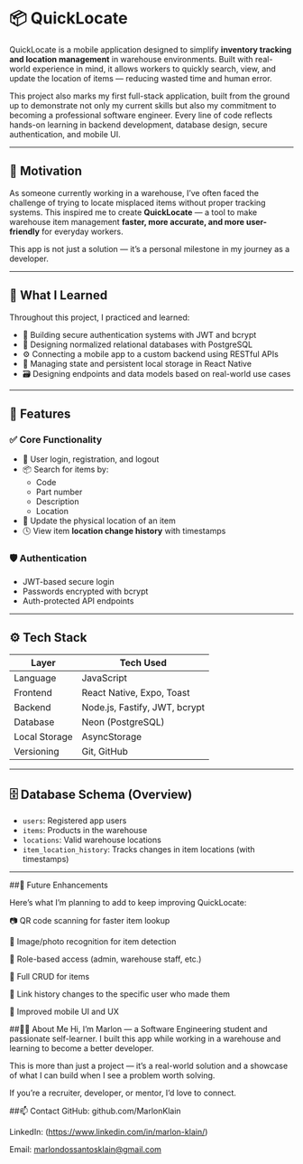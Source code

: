 # 📦 QuickLocate

QuickLocate is a mobile application designed to simplify **inventory tracking and location management** in warehouse environments. Built with real-world experience in mind, it allows workers to quickly search, view, and update the location of items — reducing wasted time and human error.

This project also marks my first full-stack application, built from the ground up to demonstrate not only my current skills but also my commitment to becoming a professional software engineer. Every line of code reflects hands-on learning in backend development, database design, secure authentication, and mobile UI.

---

## 🎯 Motivation

As someone currently working in a warehouse, I’ve often faced the challenge of trying to locate misplaced items without proper tracking systems. This inspired me to create **QuickLocate** — a tool to make warehouse item management **faster, more accurate, and more user-friendly** for everyday workers.

This app is not just a solution — it’s a personal milestone in my journey as a developer.

---

## 🧠 What I Learned

Throughout this project, I practiced and learned:

- 🔐 Building secure authentication systems with JWT and bcrypt
- 🧩 Designing normalized relational databases with PostgreSQL
- ⚙️ Connecting a mobile app to a custom backend using RESTful APIs
- 📱 Managing state and persistent local storage in React Native
- 🗃️ Designing endpoints and data models based on real-world use cases

---

## 🚀 Features

### ✅ Core Functionality

- 🔐 User login, registration, and logout
- 📦 Search for items by:
  - Code
  - Part number
  - Description
  - Location
- 📍 Update the physical location of an item
- 🕓 View item **location change history** with timestamps

### 🛡️ Authentication

- JWT-based secure login
- Passwords encrypted with bcrypt
- Auth-protected API endpoints

---

## ⚙️ Tech Stack

| Layer        | Tech Used                          |
|--------------|------------------------------------|
| Language     | JavaScript                         |
| Frontend     | React Native, Expo, Toast          |
| Backend      | Node.js, Fastify, JWT, bcrypt      |
| Database     | Neon (PostgreSQL)                  |
| Local Storage| AsyncStorage                       |
| Versioning   | Git, GitHub                        |

---

## 🗄️ Database Schema (Overview)

- `users`: Registered app users
- `items`: Products in the warehouse
- `locations`: Valid warehouse locations
- `item_location_history`: Tracks changes in item locations (with timestamps)

---

##🔮 Future Enhancements

Here’s what I’m planning to add to keep improving QuickLocate:

📷 QR code scanning for faster item lookup

🧠 Image/photo recognition for item detection

👥 Role-based access (admin, warehouse staff, etc.)

📝 Full CRUD for items

👤 Link history changes to the specific user who made them

💅 Improved mobile UI and UX

##🙋‍♂️ About Me
Hi, I’m Marlon — a Software Engineering student and passionate self-learner. I built this app while working in a warehouse and learning to become a better developer.

This is more than just a project — it’s a real-world solution and a showcase of what I can build when I see a problem worth solving.

If you’re a recruiter, developer, or mentor, I’d love to connect.

##📫 Contact
GitHub: github.com/MarlonKlain

LinkedIn: (https://www.linkedin.com/in/marlon-klain/)

Email: marlondossantosklain@gmail.com


